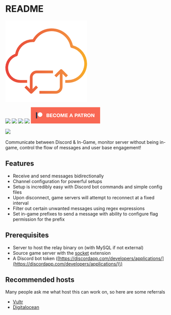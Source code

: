 # README

![](.gitbook/assets/cloud-computing_256.png)

 [![](https://img.shields.io/travis/com/rumblefrog/source-chat-relay.svg?style=for-the-badge)](https://travis-ci.com/rumblefrog/source-chat-relay) [![](https://img.shields.io/discord/443915420324331521.svg?style=for-the-badge)](https://discord.gg/TZ4BsrQ) [![](https://img.shields.io/github/issues/rumblefrog/source-chat-relay.svg?style=for-the-badge)](https://github.com/rumblefrog/source-chat-relay/issues) [![](https://img.shields.io/github/license/rumblefrog/source-chat-relay.svg?style=for-the-badge)](https://github.com/rumblefrog/source-chat-relay/blob/master/LICENSE) ![](.gitbook/assets/become_a_patron_button.png)

![](.gitbook/assets/preview.gif)

Communicate between Discord & In-Game, monitor server without being in-game, control the flow of messages and user base engagement!

## Features

* Receive and send messages bidirectionally
* Channel configuration for powerful setups
* Setup is incredibly easy with Discord bot commands and simple config files
* Upon disconnect, game servers will attempt to reconnect at a fixed interval
* Filter out certain unwanted messages using regex expressions
* Set in-game prefixes to send a message with ability to configure flag permission for the prefix

## Prerequisites

* Server to host the relay binary on \(with MySQL if not external\)
* Source game server with the [socket](https://forums.alliedmods.net/showthread.php?t=67640) extension
* A Discord bot token \([https://discordapp.com/developers/applications/](https://discordapp.com/developers/applications/)\)

## Recommended hosts

Many people ask me what host this can work on, so here are some referrals

* [Vultr](https://www.vultr.com/?ref=7553630)
* [Digitalocean](https://m.do.co/c/87ffbbdddbe9)

